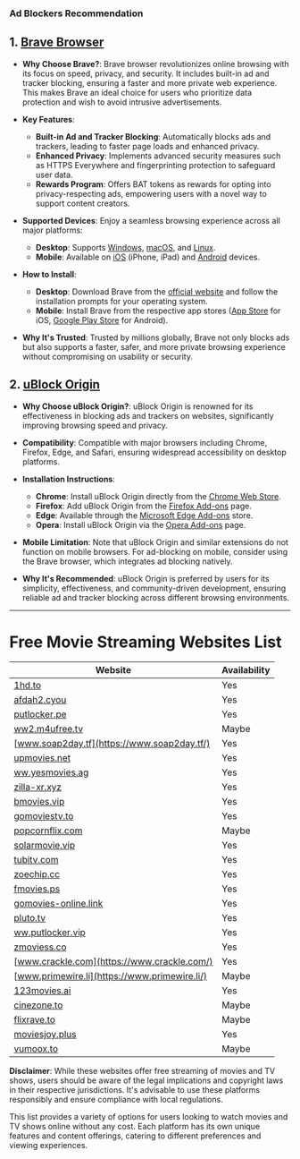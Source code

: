 ### Ad Blockers Recommendation

## 1. [Brave Browser](https://brave.com/)

- **Why Choose Brave?**: Brave browser revolutionizes online browsing with its focus on speed, privacy, and security. It includes built-in ad and tracker blocking, ensuring a faster and more private web experience. This makes Brave an ideal choice for users who prioritize data protection and wish to avoid intrusive advertisements.

- **Key Features**:

  - **Built-in Ad and Tracker Blocking**: Automatically blocks ads and trackers, leading to faster page loads and enhanced privacy.
  - **Enhanced Privacy**: Implements advanced security measures such as HTTPS Everywhere and fingerprinting protection to safeguard user data.
  - **Rewards Program**: Offers BAT tokens as rewards for opting into privacy-respecting ads, empowering users with a novel way to support content creators.

- **Supported Devices**: Enjoy a seamless browsing experience across all major platforms:

  - **Desktop**: Supports [Windows](https://brave.com/download/), [macOS](https://brave.com/download/), and [Linux](https://brave.com/download/).
  - **Mobile**: Available on [iOS](https://apps.apple.com/us/app/brave-browser/id1052879175) (iPhone, iPad) and [Android](https://play.google.com/store/apps/details?id=com.brave.browser) devices.

- **How to Install**:

  - **Desktop**: Download Brave from the [official website](https://brave.com/download/) and follow the installation prompts for your operating system.
  - **Mobile**: Install Brave from the respective app stores ([App Store](https://apps.apple.com/us/app/brave-browser/id1052879175) for iOS, [Google Play Store](https://play.google.com/store/apps/details?id=com.brave.browser) for Android).

- **Why It's Trusted**: Trusted by millions globally, Brave not only blocks ads but also supports a faster, safer, and more private browsing experience without compromising on usability or security.

## 2. [uBlock Origin](https://ublockorigin.com/)

- **Why Choose uBlock Origin?**: uBlock Origin is renowned for its effectiveness in blocking ads and trackers on websites, significantly improving browsing speed and privacy.

- **Compatibility**: Compatible with major browsers including Chrome, Firefox, Edge, and Safari, ensuring widespread accessibility on desktop platforms.

- **Installation Instructions**:

  - **Chrome**: Install uBlock Origin directly from the [Chrome Web Store](https://chrome.google.com/webstore/detail/ublock-origin/cjpalhdlnbpafiamejdnhcphjbkeiagm).
  - **Firefox**: Add uBlock Origin from the [Firefox Add-ons](https://addons.mozilla.org/en-US/firefox/addon/ublock-origin/) page.
  - **Edge**: Available through the [Microsoft Edge Add-ons](https://microsoftedge.microsoft.com/addons/detail/ublock-origin/odfafepnkmbhccpbejgmiehpchacaeak) store.
  - **Opera**: Install uBlock Origin via the [Opera Add-ons](https://addons.opera.com/en/extensions/details/ublock/) page.

- **Mobile Limitation**: Note that uBlock Origin and similar extensions do not function on mobile browsers. For ad-blocking on mobile, consider using the Brave browser, which integrates ad blocking natively.

- **Why It's Recommended**: uBlock Origin is preferred by users for its simplicity, effectiveness, and community-driven development, ensuring reliable ad and tracker blocking across different browsing environments.

---

# Free Movie Streaming Websites List

| Website                                               | Availability |
| ----------------------------------------------------- | ------------ |
| [1hd.to](https://1hd.to/)                             | Yes          |
| [afdah2.cyou](https://afdah2.cyou/)                   | Yes          |
| [putlocker.pe](https://putlocker.pe/)                 | Yes          |
| [ww2.m4ufree.tv](https://ww2.m4ufree.tv/)             | Maybe        |
| [www.soap2day.tf](https://www.soap2day.tf/)           | Yes          |
| [upmovies.net](https://upmovies.net/)                 | Yes          |
| [ww.yesmovies.ag](https://ww.yesmovies.ag/)           | Yes          |
| [zilla-xr.xyz](https://zilla-xr.xyz/)                 | Yes          |
| [bmovies.vip](https://bmovies.vip/)                   | Yes          |
| [gomoviestv.to](https://gomoviestv.to/)               | Yes          |
| [popcornflix.com](https://popcornflix.com)            | Maybe        |
| [solarmovie.vip](https://solarmovie.vip/)             | Yes          |
| [tubitv.com](https://tubitv.com/)                     | Yes          |
| [zoechip.cc](https://zoechip.cc/)                     | Yes          |
| [fmovies.ps](https://fmovies.ps/)                     | Yes          |
| [gomovies-online.link](https://gomovies-online.link/) | Yes          |
| [pluto.tv](https://pluto.tv/)                         | Yes          |
| [ww.putlocker.vip](https://ww.putlocker.vip/)         | Yes          |
| [zmoviess.co](https://zmoviess.co/)                   | Yes          |
| [www.crackle.com](https://www.crackle.com/)           | Yes          |
| [www.primewire.li](https://www.primewire.li/)         | Maybe        |
| [123movies.ai](https://123movies.ai/)                 | Yes          |
| [cinezone.to](https://cinezone.to/)                   | Maybe        |
| [flixrave.to](https://flixrave.to/)                   | Maybe        |
| [moviesjoy.plus](https://moviesjoy.plus/)             | Yes          |
| [vumoox.to](https://vumoox.to/)                       | Maybe        |

**Disclaimer**: While these websites offer free streaming of movies and TV shows, users should be aware of the legal implications and copyright laws in their respective jurisdictions. It's advisable to use these platforms responsibly and ensure compliance with local regulations.

This list provides a variety of options for users looking to watch movies and TV shows online without any cost. Each platform has its own unique features and content offerings, catering to different preferences and viewing experiences.
